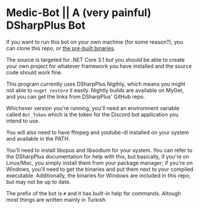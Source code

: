 # Medic-Bot || A (very painful) DSharpPlus Bot
If you want to run this bot on your own machine (for some reason?), you can clone this repo, or [the pre-built binaries](https://github.com/Mmedic23/MedicBotCoreReleases).

The source is targeted for .NET Core 3.1 but you should be able to create your own project for whatever framework you have installed and the source code should work fine.

This program currently uses DSharpPlus Nigthly, which means you might not able to `nuget restore` it easily. Nightly builds are available on MyGet, and you can get the links from DSharpPlus' GitHub repo.

Whichever version you're running, you'll need an environment variable called `Bot_Token` which is the token for the Discord bot application you intend to use.

You will also need to have ffmpeg and youtube-dl installed on your system and available in the PATH.

You'll need to install libopus and libsodium for your system. You can refer to the DSharpPlus documentation for help with this, but basically, if you're on Linux/Mac, you simply install them from your package manager; if you're on Windows, you'll need to get the binaries and put them next to your compiled executable. Additionally, the binaries for Windows are included in this repo, but may not be up to date.

The prefix of the bot is `#` and it has built-in help for commands. Altough most things are written mainly in Turkish.
